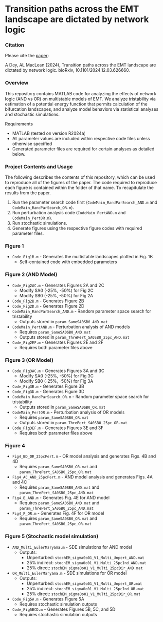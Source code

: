 # Transition paths across the EMT landscape are dictated by network logic

### Citation
Please cite the [paper](https://www.biorxiv.org/content/10.1101/2024.12.03.626660v1): 

A Dey, AL MacLean (2024), Transition paths across the EMT landscape are dictated by network logic. bioRxiv, 10.1101/2024.12.03.626660. 

### Overview 
This repository contains MATLAB code for analyzing the effects of network logic (AND vs OR) on multistable models of EMT. We analyze tristability via estimation of a potential energy function that permits calculation of the bifurcation landscapes, and analyze model behaviors via statistical analyses and  stochastic simulations. 

Requirements
- MATLAB (tested on version R2024a)  
- All parameter values are included within respective code files unless otherwise specified
- Generated parameter files are required for certain analyses as detailed below.

### Project Contents and Usage 
The following describes the contents of this repository, which can be used to reproduce all of the figures of the paper. The code required to reproduce each figure is contained within the folder of that name. To recapitulate the results from the paper. 

1. Run the parameter search code first (`CodeMain_RandParSearch_AND.m` and `CodeMain_RandParSearch_OR.m`).
2. Run perturbation analysis code (`CodeMain_PertAND.m` and `CodeMain_PertOR.m`).
3. Run stochastic simulations.
4. Generate figures using the respective figure codes with required parameter files.


### Figure 1
- `Code_Fig1B.m` - Generates the multistable landscapes plotted in Fig. 1B
  - Self-contained code with embedded parameters

### Figure 2 (AND Model)
- `Code_Fig2AC.m` - Generates Figures 2A and 2C
  - Modify SA0 (-25%, -50%) for Fig 2C
  - Modify SB0 (-25%, -50%) for Fig 2A
- `Code_Fig2B.m` - Generates Figure 2B
- `Code_Fig2D.m` - Generates Figure 2D
- `CodeMain_RandParSearch_AND.m` - Random parameter space search for tristability
  - Outputs stored in `param_SameSA0SB0_AND.mat`
- `CodeMain_PertAND.m` - Perturbation analysis of AND models
  - Requires `param_SameSA0SB0_AND.mat`
  - Outputs stored in `param_ThrePert_SA0SB0_25pc_AND.mat`
- `Code_Fig2EF.m` - Generates Figures 2E and 2F
  - Requires both parameter files above

### Figure 3 (OR Model)
- `Code_Fig3AC.m` - Generates Figures 3A and 3C
  - Modify SA0 (-25%, -50%) for Fig 3C
  - Modify SB0 (-25%, -50%) for Fig 3A
- `Code_Fig3B.m` - Generates Figure 3B
- `Code_Fig3D.m` - Generates Figure 3D
- `CodeMain_RandParSearch_OR.m` - Random parameter space search for tristability
  - Outputs stored in `param_SameSA0SB0_OR.mat`
- `CodeMain_PertOR.m` - Perturbation analysis of OR models
  - Requires `param_SameSA0SB0_OR.mat`
  - Outputs stored in `param_ThrePert_SA0SB0_25pc_OR.mat`
- `Code_Fig3EF.m` - Generates Figures 3E and 3F
  - Requires both parameter files above

### Figure 4
- `Fig4_BD_OR_25pcPert.m` - OR model analysis and generates Figs. 4B and 4D
  - Requires `param_SameSA0SB0_OR.mat` and `param_ThrePert_SA0SB0_25pc_OR.mat`
- `Fig4_AC_AND_25pcPert.m` - AND model analysis and generates Figs. 4A and 4C
  - Requires `param_SameSA0SB0_AND.mat` and `param_ThrePert_SA0SB0_25pc_AND.mat`
- `Fig4_E_AND.m` - Generates Fig. 4E for AND model
  - Requires `param_SameSA0SB0_AND.mat` and `param_ThrePert_SA0SB0_25pc_AND.mat`
- `Fig4_F_OR.m` - Generates Fig. 4F for OR model
  - Requires `param_SameSA0SB0_OR.mat` and `param_ThrePert_SA0SB0_25pc_OR.mat`

### Figure 5 (Stochastic model simulation)
- `AND_Multi_EulerMaryama.m` - SDE simulations for AND model
  - Outputs:
    - Unperturbed: `stochEM_sigma0o01_V1_Multi_Unpert_AND.mat`
    - 25% indirect: `stochEM_sigma0o01_V1_Multi_25pcInd_AND.mat`
    - 25% direct: `stochEM_sigma0o01_V1_Multi_25pcDir_AND.mat`
- `OR_Multi_EulerMaryama.m` - SDE simulations for OR model
  - Outputs:
    - Unperturbed: `stochEM_sigma0o01_V1_Multi_Unpert_OR.mat`
    - 25% indirect: `stochEM_sigma0o01_V1_Multi_25pcInd_OR.mat`
    - 25% direct: `stochEM_sigma0o01_V1_Multi_25pcDir_OR.mat`
- `Code_Fig5A.m` - Generates Figure 5A
  - Requires stochastic simulation outputs
- `Code_Fig5BCD.m` - Generates Figures 5B, 5C, and 5D
  - Requires stochastic simulation outputs

